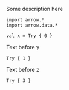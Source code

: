 Some description here
```kotlin:ank
import arrow.*
import arrow.data.*

val x = Try { 0 }
```
Text before y
```kotlin:ank:silent
Try { 1 }
```
Text before z
```kotlin:ank
Try { 3 }
```
